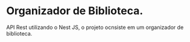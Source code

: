 # Organizador de Biblioteca.

API Rest utilizando o Nest JS, o projeto ocnsiste em um organizador de biblioteca.
